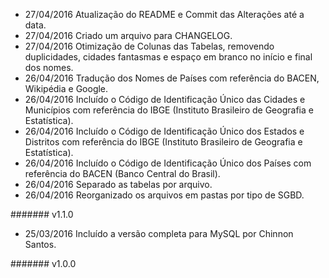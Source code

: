 - 27/04/2016 Atualização do README e Commit das Alterações até a data.
- 27/04/2016 Criado um arquivo para CHANGELOG.
- 27/04/2016 Otimização de Colunas das Tabelas, removendo duplicidades, cidades fantasmas e espaço em branco no início e final dos nomes.
- 26/04/2016 Tradução dos Nomes de Países com referência do BACEN, Wikipédia e Google.
- 26/04/2016 Incluído o Código de Identificação Único das Cidades e Municípios com referência do IBGE (Instituto Brasileiro de Geografia e Estatística).
- 26/04/2016 Incluído o Código de Identificação Único dos Estados e Distritos com referência do IBGE (Instituto Brasileiro de Geografia e Estatística).
- 26/04/2016 Incluído o Código de Identificação Único dos Países com referência do BACEN (Banco Central do Brasil).
- 26/04/2016 Separado as tabelas por arquivo.
- 26/04/2016 Reorganizado os arquivos em pastas por tipo de SGBD.

####### v1.1.0

- 25/03/2016 Incluído a versão completa para MySQL por Chinnon Santos.

####### v1.0.0